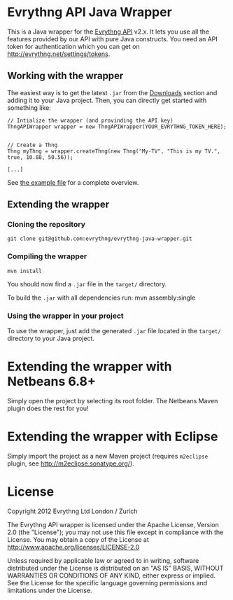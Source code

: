 # Evrythng API Java Wrapper

This is a Java wrapper for the [Evrythng API](http://dev.evrythng.net) v2.x. It lets you use all the features provided by our API with pure Java constructs. 
You need an API token for authentication which you can get on <http://evrythng.net/settings/tokens>.

## Working with the wrapper

The easiest way is to get the latest `.jar` from the [Downloads](evrythng-java-wrapper/downloads) section and adding it to your Java project.
Then, you can directly get started with something like:

    // Intialize the wrapper (and provinding the API key)
    ThngAPIWrapper wrapper = new ThngAPIWrapper(YOUR_EVRYTHNG_TOKEN_HERE);
            

    // Create a Thng
    Thng myThng = wrapper.createThng(new Thng("My-TV", "This is my TV.", true, 10.88, 50.56));
    
    [...]

See [the example file](blob/master/src/main/java/net/evrythng/thng/api/wrapper/Examples.java) for a complete overview.

## Extending the wrapper

### Cloning the repository

	git clone git@github.com:evrythng/evrythng-java-wrapper.git


### Compiling the wrapper

    mvn install

You should now find a `.jar` file in the `target/` directory.

To build the `.jar` with all dependencies run:
		mvn assembly:single

### Using the wrapper in your project

To use the wrapper, just add the generated `.jar` file located in the `target/` directory to your Java project.

# Extending the wrapper with Netbeans 6.8+

Simply open the project by selecting its root folder. The Netbeans Maven plugin does the rest for you!

# Extending the wrapper with Eclipse

Simply import the project as a new Maven project (requires `m2eclipse` plugin, see <http://m2eclipse.sonatype.org/>).


# License

 Copyright 2012 Evrythng Ltd London / Zurich

   The Evrythng API wrapper is licensed under the Apache License, Version 2.0 (the "License");
   you may not use this file except in compliance with the License.
   You may obtain a copy of the License at http://www.apache.org/licenses/LICENSE-2.0

   Unless required by applicable law or agreed to in writing, software
   distributed under the License is distributed on an "AS IS" BASIS,
   WITHOUT WARRANTIES OR CONDITIONS OF ANY KIND, either express or implied.
   See the License for the specific language governing permissions and
   limitations under the License.

